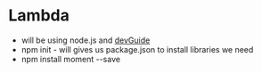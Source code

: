 # Lambda

- will be using node.js and [devGuide](https://docs.aws.amazon.com/lambda/latest/dg/nodejs-handler.html)
- npm init - will gives us package.json to install libraries we need
- npm install moment --save
